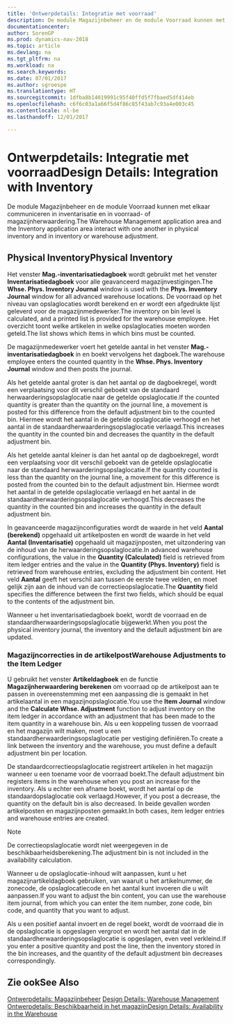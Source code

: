 ```yaml
---
title: 'Ontwerpdetails: Integratie met voorraad'
description: De module Magazijnbeheer en de module Voorraad kunnen met elkaar communiceren in inventarisatie en in voorraad- of magazijnherwaardering.
documentationcenter: 
author: SorenGP
ms.prod: dynamics-nav-2018
ms.topic: article
ms.devlang: na
ms.tgt_pltfrm: na
ms.workload: na
ms.search.keywords: 
ms.date: 07/01/2017
ms.author: sgroespe
ms.translationtype: HT
ms.sourcegitcommit: 1dfba8b14019991c95f40ffd5f7fbaed5df414eb
ms.openlocfilehash: c6f6c03a1a66f5d4f86c85f43ab7c93a4e003c45
ms.contentlocale: nl-be
ms.lasthandoff: 12/01/2017

---
```

# <a name="design-details-integration-with-inventory"></a><span data-ttu-id="8175d-103">Ontwerpdetails: Integratie met voorraad</span><span class="sxs-lookup"><span data-stu-id="8175d-103">Design Details: Integration with Inventory</span></span>
<span data-ttu-id="8175d-104">De module Magazijnbeheer en de module Voorraad kunnen met elkaar communiceren in inventarisatie en in voorraad- of magazijnherwaardering.</span><span class="sxs-lookup"><span data-stu-id="8175d-104">The Warehouse Management application area and the Inventory application area interact with one another in physical inventory and in inventory or warehouse adjustment.</span></span>  
  
## <a name="physical-inventory"></a><span data-ttu-id="8175d-105">Physical Inventory</span><span class="sxs-lookup"><span data-stu-id="8175d-105">Physical Inventory</span></span>  
 <span data-ttu-id="8175d-106">Het venster **Mag.-inventarisatiedagboek** wordt gebruikt met het venster **Inventarisatiedagboek** voor alle geavanceerd magazijnvestigingen.</span><span class="sxs-lookup"><span data-stu-id="8175d-106">The **Whse. Phys. Inventory Journal** window is used with the **Phys. Inventory Journal** window for all advanced warehouse locations.</span></span> <span data-ttu-id="8175d-107">De voorraad op het niveau van opslaglocaties wordt berekend en er wordt een afgedrukte lijst geleverd voor de magazijnmedewerker.</span><span class="sxs-lookup"><span data-stu-id="8175d-107">The inventory on bin level is calculated, and a printed list is provided for the warehouse employee.</span></span> <span data-ttu-id="8175d-108">Het overzicht toont welke artikelen in welke opslaglocaties moeten worden geteld.</span><span class="sxs-lookup"><span data-stu-id="8175d-108">The list shows which items in which bins must be counted.</span></span>  
  
 <span data-ttu-id="8175d-109">De magazijnmedewerker voert het getelde aantal in het venster **Mag.-inventarisatiedagboek** in en boekt vervolgens het dagboek.</span><span class="sxs-lookup"><span data-stu-id="8175d-109">The warehouse employee enters the counted quantity in the **Whse. Phys. Inventory Journal** window and then posts the journal.</span></span>  
  
 <span data-ttu-id="8175d-110">Als het getelde aantal groter is dan het aantal op de dagboekregel, wordt een verplaatsing voor dit verschil geboekt van de standaard herwaarderingsopslaglocatie naar de getelde opslaglocatie.</span><span class="sxs-lookup"><span data-stu-id="8175d-110">If the counted quantity is greater than the quantity on the journal line, a movement is posted for this difference from the default adjustment bin to the counted bin.</span></span> <span data-ttu-id="8175d-111">Hiermee wordt het aantal in de getelde opslaglocatie verhoogd en het aantal in de standaardherwaarderingsopslaglocatie verlaagd.</span><span class="sxs-lookup"><span data-stu-id="8175d-111">This increases the quantity in the counted bin and decreases the quantity in the default adjustment bin.</span></span>  
  
 <span data-ttu-id="8175d-112">Als het getelde aantal kleiner is dan het aantal op de dagboekregel, wordt een verplaatsing voor dit verschil geboekt van de getelde opslaglocatie naar de standaard herwaarderingsopslaglocatie.</span><span class="sxs-lookup"><span data-stu-id="8175d-112">If the quantity counted is less than the quantity on the journal line, a movement for this difference is posted from the counted bin to the default adjustment bin.</span></span> <span data-ttu-id="8175d-113">Hiermee wordt het aantal in de getelde opslaglocatie verlaagd en het aantal in de standaardherwaarderingsopslaglocatie verhoogd.</span><span class="sxs-lookup"><span data-stu-id="8175d-113">This decreases the quantity in the counted bin and increases the quantity in the default adjustment bin.</span></span>  
  
 <span data-ttu-id="8175d-114">In geavanceerde magazijnconfiguraties wordt de waarde in het veld **Aantal (berekend)** opgehaald uit artikelposten en wordt de waarde in het veld **Aantal (Inventarisatie)** opgehaald uit magazijnposten, met uitzondering van de inhoud van de herwaarderingsopslaglocatie.</span><span class="sxs-lookup"><span data-stu-id="8175d-114">In advanced warehouse configurations, the value in the **Quantity (Calculated)** field is retrieved from item ledger entries and the value in the **Quantity (Phys. Inventory)** field is retrieved from warehouse entries, excluding the adjustment bin content.</span></span> <span data-ttu-id="8175d-115">Het veld **Aantal** geeft het verschil aan tussen de eerste twee velden, en moet gelijk zijn aan de inhoud van de correctieopslaglocatie.</span><span class="sxs-lookup"><span data-stu-id="8175d-115">The **Quantity** field specifies the difference between the first two fields, which should be equal to the contents of the adjustment bin.</span></span>  
  
 <span data-ttu-id="8175d-116">Wanneer u het inventarisatiedagboek boekt, wordt de voorraad en de standaardherwaarderingsopslaglocatie bijgewerkt.</span><span class="sxs-lookup"><span data-stu-id="8175d-116">When you post the physical inventory journal, the inventory and the default adjustment bin are updated.</span></span>  
  
### <a name="warehouse-adjustments-to-the-item-ledger"></a><span data-ttu-id="8175d-117">Magazijncorrecties in de artikelpost</span><span class="sxs-lookup"><span data-stu-id="8175d-117">Warehouse Adjustments to the Item Ledger</span></span>  
 <span data-ttu-id="8175d-118">U gebruikt het venster **Artikeldagboek** en de functie **Magazijnherwaardering berekenen** om voorraad op de artikelpost aan te passen in overeenstemming met een aanpassing die is gemaakt in het artikelaantal in een magazijnopslaglocatie.</span><span class="sxs-lookup"><span data-stu-id="8175d-118">You use the **Item Journal** window and the **Calculate Whse. Adjustment** function to adjust inventory on the item ledger in accordance with an adjustment that has been made to the item quantity in a warehouse bin.</span></span> <span data-ttu-id="8175d-119">Als u een koppeling tussen de voorraad en het magazijn wilt maken, moet u een standaardherwaarderingsopslaglocatie per vestiging definiëren.</span><span class="sxs-lookup"><span data-stu-id="8175d-119">To create a link between the inventory and the warehouse, you must define a default adjustment bin per location.</span></span>  
  
 <span data-ttu-id="8175d-120">De standaardcorrectieopslaglocatie registreert artikelen in het magazijn wanneer u een toename voor de voorraad boekt.</span><span class="sxs-lookup"><span data-stu-id="8175d-120">The default adjustment bin registers items in the warehouse when you post an increase for the inventory.</span></span> <span data-ttu-id="8175d-121">Als u echter een afname boekt, wordt het aantal op de standaardopslaglocatie ook verlaagd.</span><span class="sxs-lookup"><span data-stu-id="8175d-121">However, if you post a decrease, the quantity on the default bin is also decreased.</span></span> <span data-ttu-id="8175d-122">In beide gevallen worden artikelposten en magazijnposten gemaakt.</span><span class="sxs-lookup"><span data-stu-id="8175d-122">In both cases, item ledger entries and warehouse entries are created.</span></span>  
  
> [!NOTE]  
>  <span data-ttu-id="8175d-123">De correctieopslaglocatie wordt niet weergegeven in de beschikbaarheidsberekening.</span><span class="sxs-lookup"><span data-stu-id="8175d-123">The adjustment bin is not included in the availability calculation.</span></span>  
  
 <span data-ttu-id="8175d-124">Wanneer u de opslaglocatie-inhoud wilt aanpassen, kunt u het magazijnartikeldagboek gebruiken, van waaruit u het artikelnummer, de zonecode, de opslaglocatiecode en het aantal kunt invoeren die u wilt aanpassen.</span><span class="sxs-lookup"><span data-stu-id="8175d-124">If you want to adjust the bin content, you can use the warehouse item journal, from which you can enter the item number, zone code, bin code, and quantity that you want to adjust.</span></span>  
  
 <span data-ttu-id="8175d-125">Als u een positief aantal invoert en de regel boekt, wordt de voorraad die in de opslaglocatie is opgeslagen vergroot en wordt het aantal dat in de standaardherwaarderingsopslaglocatie is opgeslagen, even veel verkleind.</span><span class="sxs-lookup"><span data-stu-id="8175d-125">If you enter a positive quantity and post the line, then the inventory stored in the bin increases, and the quantity of the default adjustment bin decreases correspondingly.</span></span>  
  
## <a name="see-also"></a><span data-ttu-id="8175d-126">Zie ook</span><span class="sxs-lookup"><span data-stu-id="8175d-126">See Also</span></span>  
 <span data-ttu-id="8175d-127">[Ontwerpdetails: Magazijnbeheer](design-details-warehouse-management.md) </span><span class="sxs-lookup"><span data-stu-id="8175d-127">[Design Details: Warehouse Management](design-details-warehouse-management.md) </span></span>  
 [<span data-ttu-id="8175d-128">Ontwerpdetails: Beschikbaarheid in het magazijn</span><span class="sxs-lookup"><span data-stu-id="8175d-128">Design Details: Availability in the Warehouse</span></span>](design-details-availability-in-the-warehouse.md)

